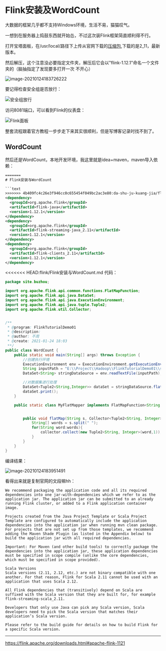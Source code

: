 # Flink安装及WordCount

大数据的框架几乎都不支持Windows环境，生活不易，猫猫叹气。

一想到在服务器上捣鼓东西就开始怂，不过这次装Flink框架简直顺利得不行。

打开宝塔面板，在/usr/local/路径下上传从官网下载的[压缩包](https://mirrors.tuna.tsinghua.edu.cn/apache/flink/flink-1.12.1/flink-1.12.1-bin-scala_2.11.tgz),下载的是2_11，最新版本。

然后解压，这个注意没必要指定文件夹，解压后它会以"flink-1.12.1"命名一个文件夹的（脑抽指定了发现要多打开一次 不开心）

![image-20210124183726222](https://i.loli.net/2021/01/24/YImaCwWd1HSlVZ3.png)

要记得检查安全组是否放行：

![安全组放行](https://i.loli.net/2021/01/24/IQRGcXtUiWFn48m.png)

访问8081端口，可以看到Flink的仪表盘：

![Flink面板](https://i.loli.net/2021/01/24/xBYHlMuQ1Z3CGWz.png)

整套流程跟着官方教程一步步走下来其实很顺利，但是写博客记录时找不到了。

## WordCount

然后还是WordCount，本地开发环境，我这里就是idea+maven，maven导入依赖：

```xml
=======
# Flink安装与WordCount

​```text
>>>>>>> 4b409fc4c26e3f946cc0c655454f049bc2ac3e80:da-shu-ju-kuang-jia/flink/flink-an-zhuang-yu-wordcount.md
<dependency>
  <groupId>org.apache.flink</groupId>
  <artifactId>flink-java</artifactId>
  <version>1.12.1</version>
</dependency>
<dependency>
  <groupId>org.apache.flink</groupId>
  <artifactId>flink-streaming-java_2.11</artifactId>
  <version>1.12.1</version>
</dependency>
<dependency>
  <groupId>org.apache.flink</groupId>
  <artifactId>flink-clients_2.11</artifactId>
  <version>1.12.1</version>
</dependency>
```

<<<<<<< HEAD:flink/Flink安装与WordCount.md
代码：

```java
package site.buzhou;

import org.apache.flink.api.common.functions.FlatMapFunction;
import org.apache.flink.api.java.DataSet;
import org.apache.flink.api.java.ExecutionEnvironment;
import org.apache.flink.api.java.tuple.Tuple2;
import org.apache.flink.util.Collector;


/**
 * @program: FlinkTutorialDemo01
 * @description:
 * @author: 不周
 * @create: 2021-01-24 18:03
 **/
public class WordCount {
    public static void main(String[] args) throws Exception {
        //创建执行环境
        ExecutionEnvironment env = ExecutionEnvironment.getExecutionEnvironment();
        String inputPath = "E:\\Project\\Hadoop\\FlinkTutorialDemo01\\src\\main\\resources\\words.txt";
        DataSet<String> stringDataSource = env.readTextFile(inputPath);

        //对数据集进行处理
        DataSet<Tuple2<String,Integer>> dataSet = stringDataSource.flatMap(new MyFlatMapper()).groupBy(0).sum(1);
        dataSet.print();
    }

    public static class MyFlatMapper implements FlatMapFunction<String, Tuple2<String,Integer>>{


        public void flatMap(String s, Collector<Tuple2<String, Integer>> collector) throws Exception {
            String[] words = s.split(" ");
            for(String word:words){
                collector.collect(new Tuple2<String, Integer>(word,1));
            }
        }
    }
}

```

编译结果：

![image-20210124183951491](https://i.loli.net/2021/01/24/6Fu8dw7GUbaTxIZ.png)

看得出来就是复制官网的文段嘛hh：

```
We recommend packaging the application code and all its required dependencies into one jar-with-dependencies which we refer to as the application jar. The application jar can be submitted to an already running Flink cluster, or added to a Flink application container image.

Projects created from the Java Project Template or Scala Project Template are configured to automatically include the application dependencies into the application jar when running mvn clean package. For projects that are not set up from those templates, we recommend adding the Maven Shade Plugin (as listed in the Appendix below) to build the application jar with all required dependencies.

Important: For Maven (and other build tools) to correctly package the dependencies into the application jar, these application dependencies must be specified in scope compile (unlike the core dependencies, which must be specified in scope provided).

Scala Versions
Scala versions (2.11, 2.12, etc.) are not binary compatible with one another. For that reason, Flink for Scala 2.11 cannot be used with an application that uses Scala 2.12.

All Flink dependencies that (transitively) depend on Scala are suffixed with the Scala version that they are built for, for example flink-streaming-scala_2.11.

Developers that only use Java can pick any Scala version, Scala developers need to pick the Scala version that matches their application’s Scala version.

Please refer to the build guide for details on how to build Flink for a specific Scala version.
```

---

https://flink.apache.org/downloads.html#apache-flink-1121